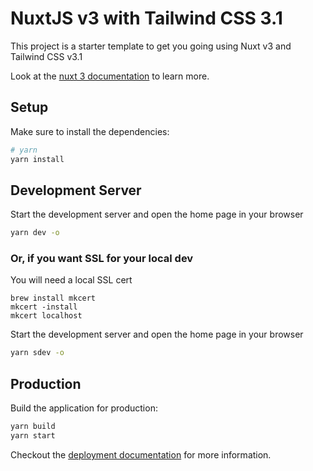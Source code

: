 # NuxtJS v3 with Tailwind CSS 3.1

This project is a starter template to get you going using Nuxt v3 and
Tailwind CSS v3.1

Look at the [nuxt 3 documentation](https://v3.nuxtjs.org) to learn more.

## Setup

Make sure to install the dependencies:

```bash
# yarn
yarn install
```

## Development Server

Start the development server and open the home page in your browser

```bash
yarn dev -o
```

### Or, if you want SSL for your local dev

You will need a local SSL cert

```shell
brew install mkcert
mkcert -install
mkcert localhost
```

Start the development server and open the home page in your browser

```bash
yarn sdev -o
```


## Production

Build the application for production:

```bash
yarn build
yarn start
```

Checkout the [deployment documentation](https://v3.nuxtjs.org/guide/deploy/presets) for more information.
